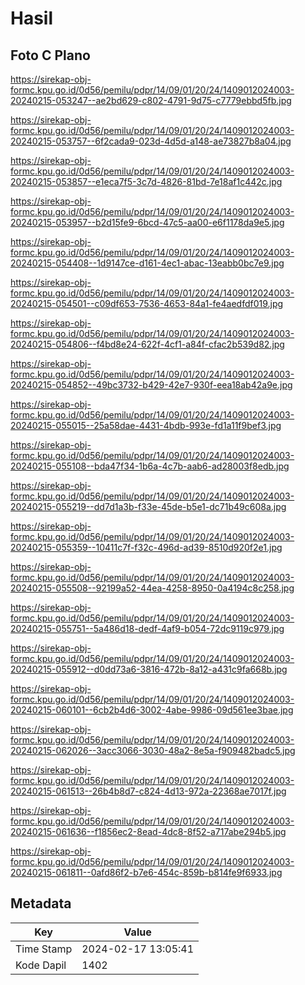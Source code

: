 # Hasil

## Foto C Plano

https://sirekap-obj-formc.kpu.go.id/0d56/pemilu/pdpr/14/09/01/20/24/1409012024003-20240215-053247--ae2bd629-c802-4791-9d75-c7779ebbd5fb.jpg

https://sirekap-obj-formc.kpu.go.id/0d56/pemilu/pdpr/14/09/01/20/24/1409012024003-20240215-053757--6f2cada9-023d-4d5d-a148-ae73827b8a04.jpg

https://sirekap-obj-formc.kpu.go.id/0d56/pemilu/pdpr/14/09/01/20/24/1409012024003-20240215-053857--e1eca7f5-3c7d-4826-81bd-7e18af1c442c.jpg

https://sirekap-obj-formc.kpu.go.id/0d56/pemilu/pdpr/14/09/01/20/24/1409012024003-20240215-053957--b2d15fe9-6bcd-47c5-aa00-e6f1178da9e5.jpg

https://sirekap-obj-formc.kpu.go.id/0d56/pemilu/pdpr/14/09/01/20/24/1409012024003-20240215-054408--1d9147ce-d161-4ec1-abac-13eabb0bc7e9.jpg

https://sirekap-obj-formc.kpu.go.id/0d56/pemilu/pdpr/14/09/01/20/24/1409012024003-20240215-054501--c09df653-7536-4653-84a1-fe4aedfdf019.jpg

https://sirekap-obj-formc.kpu.go.id/0d56/pemilu/pdpr/14/09/01/20/24/1409012024003-20240215-054806--f4bd8e24-622f-4cf1-a84f-cfac2b539d82.jpg

https://sirekap-obj-formc.kpu.go.id/0d56/pemilu/pdpr/14/09/01/20/24/1409012024003-20240215-054852--49bc3732-b429-42e7-930f-eea18ab42a9e.jpg

https://sirekap-obj-formc.kpu.go.id/0d56/pemilu/pdpr/14/09/01/20/24/1409012024003-20240215-055015--25a58dae-4431-4bdb-993e-fd1a11f9bef3.jpg

https://sirekap-obj-formc.kpu.go.id/0d56/pemilu/pdpr/14/09/01/20/24/1409012024003-20240215-055108--bda47f34-1b6a-4c7b-aab6-ad28003f8edb.jpg

https://sirekap-obj-formc.kpu.go.id/0d56/pemilu/pdpr/14/09/01/20/24/1409012024003-20240215-055219--dd7d1a3b-f33e-45de-b5e1-dc71b49c608a.jpg

https://sirekap-obj-formc.kpu.go.id/0d56/pemilu/pdpr/14/09/01/20/24/1409012024003-20240215-055359--10411c7f-f32c-496d-ad39-8510d920f2e1.jpg

https://sirekap-obj-formc.kpu.go.id/0d56/pemilu/pdpr/14/09/01/20/24/1409012024003-20240215-055508--92199a52-44ea-4258-8950-0a4194c8c258.jpg

https://sirekap-obj-formc.kpu.go.id/0d56/pemilu/pdpr/14/09/01/20/24/1409012024003-20240215-055751--5a486d18-dedf-4af9-b054-72dc9119c979.jpg

https://sirekap-obj-formc.kpu.go.id/0d56/pemilu/pdpr/14/09/01/20/24/1409012024003-20240215-055912--d0dd73a6-3816-472b-8a12-a431c9fa668b.jpg

https://sirekap-obj-formc.kpu.go.id/0d56/pemilu/pdpr/14/09/01/20/24/1409012024003-20240215-060101--6cb2b4d6-3002-4abe-9986-09d561ee3bae.jpg

https://sirekap-obj-formc.kpu.go.id/0d56/pemilu/pdpr/14/09/01/20/24/1409012024003-20240215-062026--3acc3066-3030-48a2-8e5a-f909482badc5.jpg

https://sirekap-obj-formc.kpu.go.id/0d56/pemilu/pdpr/14/09/01/20/24/1409012024003-20240215-061513--26b4b8d7-c824-4d13-972a-22368ae7017f.jpg

https://sirekap-obj-formc.kpu.go.id/0d56/pemilu/pdpr/14/09/01/20/24/1409012024003-20240215-061636--f1856ec2-8ead-4dc8-8f52-a717abe294b5.jpg

https://sirekap-obj-formc.kpu.go.id/0d56/pemilu/pdpr/14/09/01/20/24/1409012024003-20240215-061811--0afd86f2-b7e6-454c-859b-b814fe9f6933.jpg


## Metadata

| Key        | Value               |
| ---------- | ------------------- |
| Time Stamp | 2024-02-17 13:05:41 |
| Kode Dapil | 1402                |



